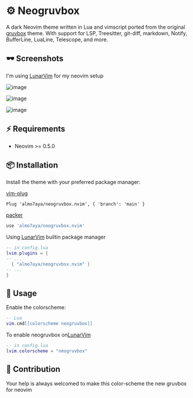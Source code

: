 # ⚙️  Neogruvbox

A dark Neovim theme written in Lua and vimscript ported from the original [gruvbox](https://github.com/morhetz/gruvbox) theme. With support for LSP, Treesitter, git-diff, markdown, Notify, BufferLine, LuaLine, Telescope, and more.

## 🕶 Screenshots

I'm using [LunarVim](https://github.com/LunarVim/LunarVim) for my neovim setup

![image](https://user-images.githubusercontent.com/17254073/189288991-933da896-1fce-47a5-8815-55b0dabfaa1f.png)

![image](https://user-images.githubusercontent.com/17254073/189288317-a50bfe33-26af-49b5-8099-a4678e4310f8.png)

![image](https://user-images.githubusercontent.com/17254073/189288740-169e29be-642e-496d-abd6-3c1a166469ce.png)

## ⚡️ Requirements

- Neovim >= 0.5.0

## 📦 Installation

Install the theme with your preferred package manager:

[vim-plug](https://github.com/junegunn/vim-plug)

```vim
Plug 'almo7aya/neogruvbox.nvim', { 'branch': 'main' }
```

[packer](https://github.com/wbthomason/packer.nvim)

```lua
use 'almo7aya/neogruvbox.nvim'
```
Using [LunarVim](https://github.com/LunarVim/LunarVim) builtin package manager

```lua
-- in config.lua
lvim.plugins = {
-- ...
  { "almo7aya/neogruvbox.nvim" }
-- ...
}
```

## 🚀 Usage

Enable the colorscheme:

```lua
-- Lua
vim.cmd[[colorscheme neogruvbox]]
```

To enable neogruvbox on[LunarVim](https://github.com/LunarVim/LunarVim) 

```lua
-- in config.lua
lvim.colorscheme = "neogruvbox"
```

## 💖 Contribution

Your help is always welcomed to make this color-scheme the new gruvbox for neovim
